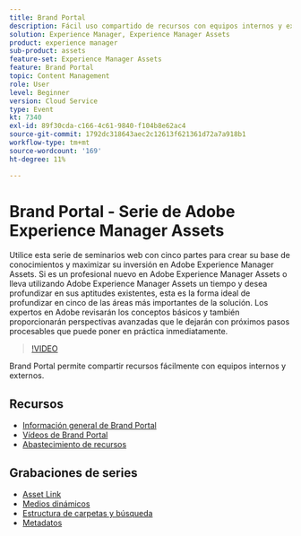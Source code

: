 ```yaml
---
title: Brand Portal
description: Fácil uso compartido de recursos con equipos internos y externos
solution: Experience Manager, Experience Manager Assets
product: experience manager
sub-product: assets
feature-set: Experience Manager Assets
feature: Brand Portal
topic: Content Management
role: User
level: Beginner
version: Cloud Service
type: Event
kt: 7340
exl-id: 89f30cda-c166-4c61-9840-f104b8e62ac4
source-git-commit: 1792dc318643aec2c12613f621361d72a7a918b1
workflow-type: tm+mt
source-wordcount: '169'
ht-degree: 11%

---
```


# Brand Portal - Serie de Adobe Experience Manager Assets

Utilice esta serie de seminarios web con cinco partes para crear su base de conocimientos y maximizar su inversión en Adobe Experience Manager Assets. Si es un profesional nuevo en Adobe Experience Manager Assets o lleva utilizando Adobe Experience Manager Assets un tiempo y desea profundizar en sus aptitudes existentes, esta es la forma ideal de profundizar en cinco de las áreas más importantes de la solución. Los expertos en Adobe revisarán los conceptos básicos y también proporcionarán perspectivas avanzadas que le dejarán con próximos pasos procesables que puede poner en práctica inmediatamente.

>[!VIDEO](https://video.tv.adobe.com/v/332133/?quality=12&learn=on&hidetitle=true)

Brand Portal permite compartir recursos fácilmente con equipos internos y externos.

## Recursos

* [Información general de Brand Portal](https://experienceleague.adobe.com/docs/experience-manager-brand-portal/using/introduction/brand-portal.html)
* [Vídeos de Brand Portal](https://experienceleague.adobe.com/docs/experience-manager-learn/assets/sharing/brand-portal/brand-portal.html)
* [Abastecimiento de recursos](https://experienceleague.adobe.com/docs/experience-manager-brand-portal/using/asset-sourcing-in-brand-portal/brand-portal-asset-sourcing.html?lang=es)

## Grabaciones de series

* [Asset Link](asset-link.md)
* [Medios dinámicos](dynamic-media.md)
* [Estructura de carpetas y búsqueda](folder-structure-search.md)
* [Metadatos](metadata.md)
